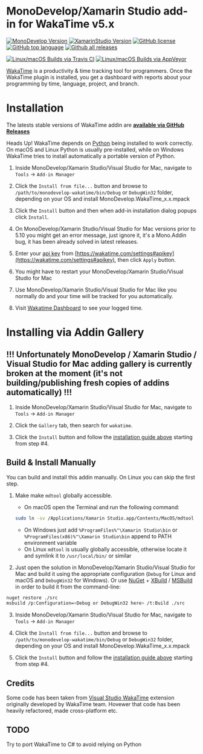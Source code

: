 MonoDevelop/Xamarin Studio add-in for WakaTime v5.x
==============================================

[![MonoDevelop Version](https://img.shields.io/badge/MonoDevelop-v5.x-3CA0DE.svg)](http://www.monodevelop.com/download/)
[![XamarinStudio Version](https://img.shields.io/badge/XamarinStudio-v5.x-9E72C9.svg)](https://www.xamarin.com/download/)
[![GitHub license](https://img.shields.io/github/license/CodeCavePro/monodevelop-wakatime.svg)](https://github.com/CodeCavePro/monodevelop-wakatime/blob/master/LICENSE.md)
[![GitHub top language](https://img.shields.io/github/languages/top/CodeCavePro/monodevelop-wakatime.svg)](https://github.com/CodeCavePro/monodevelop-wakatime/search?l=C%23)
[![Github all releases](https://img.shields.io/github/downloads/CodeCavePro/monodevelop-wakatime/total.svg)](https://github.com/CodeCavePro/monodevelop-wakatime/releases/)

[![Linux/macOS Builds via Travis CI](https://travis-ci.org/CodeCavePro/monodevelop-wakatime.svg?branch=5.x)](https://travis-ci.org/CodeCavePro/monodevelop-wakatime)
[![Linux/macOS Builds via AppVeyor](https://ci.appveyor.com/api/projects/status/etc2j9e3ptg2vr1i/branch/5.x?svg=true)](https://ci.appveyor.com/project/salaros/monodevelop-wakatime/branch/5.x)

[WakaTime](https://wakatime.com/features) is a productivity & time tracking tool for programmers. Once the WakaTime plugin is installed, you get a dashboard with reports about your programming by time, language, project, and branch.

# Installation

The latests stable versions of WakaTime addin are **[available via GitHub Releases](https://github.com/CodeCavePro/monodevelop-wakatime/releases)**

Heads Up! WakaTime depends on [Python](http://www.python.org/getit/) being installed to work correctly. On macOS and Linux Python is usually pre-installed, while on Windows WakaTime tries to install automatically a portable version of Python.

1. Inside MonoDevelop/Xamarin Studio/Visual Studio for Mac, navigate to `Tools` -> `Add-in Manager`

2. Click the `Install from file...` button and browse to `/path/to/monodevelop-wakatime/bin/Debug` or `DebugWin32` folder, depending on your OS and install MonoDevelop.WakaTime_x.x.mpack

3. Click the `Install` button and then when add-in installation dialog popups click `Install`.

4. On MonoDevelop/Xamarin Studio/Visual Studio for Mac versions prior to 5.10 you might get an error message, just ignore it, it's a Mono.Addin bug, it has been already solved in latest releases.

5. Enter your [api key](https://wakatime.com/settings#apikey) from [https://wakatime.com/settings#apikey](https://wakatime.com/settings#apikey), then click `Apply` button.

6. You might have to restart your MonoDevelop/Xamarin Studio/Visual Studio for Mac

7. Use MonoDevelop/Xamarin Studio/Visual Studio for Mac like you normally do and your time will be tracked for you automatically.

8. Visit [Wakatime Dashboard](http://wakatime.com/dashboard) to see your logged time.

# Installing via Addin Gallery

## !!! Unfortunately MonoDevelop / Xamarin Studio / Visual Studio for Mac adding gallery is currently broken at the moment (it's not building/publishing fresh copies of addins automatically) !!!

1. Inside MonoDevelop/Xamarin Studio/Visual Studio for Mac, navigate to `Tools` -> `Add-in Manager`

2. Click the `Gallery` tab, then search for `wakatime`.

3. Click the `Install` button and follow the [installation guide above](#installation) starting from step #4.

## Build & Install Manually

You can build and install this addin manually. On Linux you can skip the first step.

1. Make make `mdtool` globally accessible.

    * On macOS open the Terminal and run the following command:
    ```bash
    sudo ln -sv /Applications/Xamarin Studio.app/Contents/MacOS/mdtool /usr/bin/
    ```
    * On Windows just add `%ProgramFiles%"\Xamarin Studio\bin` or `%ProgramFiles(x86)%"\Xamarin Studio\bin` append to PATH environment variable
    * On Linux `mdtool` is usually globally accessible, otherwise locate it and symlink it to `/usr/local/bin/` or similar

2. Just open the solution in MonoDevelop/Xamarin Studio/Visual Studio for Mac and build it using the appropriate configuration (`Debug` for Linux and macOS and `DebugWin32` for Windows).
Or use [NuGet](https://www.nuget.org/downloads) + [XBuild](http://www.mono-project.com/docs/tools+libraries/tools/xbuild/) / [MSBuild](https://en.wikipedia.org/wiki/MSBuild) in order to build it from the command-line:
```bash
nuget restore ./src
msbuild /p:Configuration=<Debug or DebugWin32 here> /t:Build ./src
```

3. Inside MonoDevelop/Xamarin Studio/Visual Studio for Mac, navigate to `Tools` -> `Add-in Manager`

4. Click the `Install from file...` button and browse to `/path/to/monodevelop-wakatime/bin/Debug` or `DebugWin32` folder, depending on your OS and install MonoDevelop.WakaTime_x.x.mpack

5. Click the `Install` button and follow the [installation guide above](#installation) starting from step #4.

## Credits

Some code has been taken from [Visual Studio WakaTime](https://github.com/wakatime/visualstudio-wakatime) extension originally developed by WakaTime team. Hovewer that code has been heavily refactored, made cross-platform etc.

## TODO

Try to port WakaTime to C# to avoid relying on Python